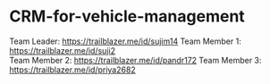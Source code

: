 # CRM-for-vehicle-management
Team Leader: https://trailblazer.me/id/sujim14
Team Member 1: https://trailblazer.me/id/suji2	
Team Member 2: https://trailblazer.me/id/pandr172
Team Member 3: https://trailblazer.me/id/priya2682

